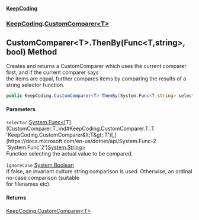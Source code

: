 #### [KeepCoding](index.md 'index')
### [KeepCoding](KeepCoding.md 'KeepCoding').[CustomComparer&lt;T&gt;](CustomComparer.T..md 'KeepCoding.CustomComparer&lt;T&gt;')
## CustomComparer&lt;T&gt;.ThenBy(Func&lt;T,string&gt;, bool) Method
Creates and returns a CustomComparer which uses the current comparer first, and if the current comparer says  
the items are equal, further compares items by comparing the results of a string selector function.
```csharp
public KeepCoding.CustomComparer<T> ThenBy(System.Func<T,string> selector, bool ignoreCase);
```
#### Parameters
<a name='KeepCoding.CustomComparer.T..ThenBy(System.Func.T.string..bool).selector'></a>
`selector` [System.Func&lt;](https://docs.microsoft.com/en-us/dotnet/api/System.Func-2 'System.Func`2')[T](CustomComparer.T..md#KeepCoding.CustomComparer.T..T 'KeepCoding.CustomComparer&lt;T&gt;.T')[,](https://docs.microsoft.com/en-us/dotnet/api/System.Func-2 'System.Func`2')[System.String](https://docs.microsoft.com/en-us/dotnet/api/System.String 'System.String')[&gt;](https://docs.microsoft.com/en-us/dotnet/api/System.Func-2 'System.Func`2')  
Function selecting the actual value to be compared.
  
<a name='KeepCoding.CustomComparer.T..ThenBy(System.Func.T.string..bool).ignoreCase'></a>
`ignoreCase` [System.Boolean](https://docs.microsoft.com/en-us/dotnet/api/System.Boolean 'System.Boolean')  
If false, an invariant culture string comparison is used. Otherwise, an ordinal no-case comparison (suitable  
for filenames etc).
  
#### Returns
[KeepCoding.CustomComparer&lt;](CustomComparer.T..md 'KeepCoding.CustomComparer&lt;T&gt;')[T](CustomComparer.T..md#KeepCoding.CustomComparer.T..T 'KeepCoding.CustomComparer&lt;T&gt;.T')[&gt;](CustomComparer.T..md 'KeepCoding.CustomComparer&lt;T&gt;')  
